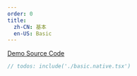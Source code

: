 ```yaml
---
order: 0
title:
  zh-CN: 基本
  en-US: Basic
---
```


[Demo Source Code](https://github.com/ant-design/ant-design-mobile-rn/blob/master/components/radio/demo/basic.native.tsx)

````jsx
// todos: include('./basic.native.tsx')
````
